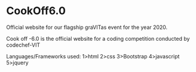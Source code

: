 # CookOff6.0
Official website for our flagship graVITas event for the year 2020.

Cook off -6.0 is the official website for  a coding competition conducted by codechef-VIT

Languages/Frameworks used:
1>html
2>css
3>Bootstrap
4>javascript
5>jquery
